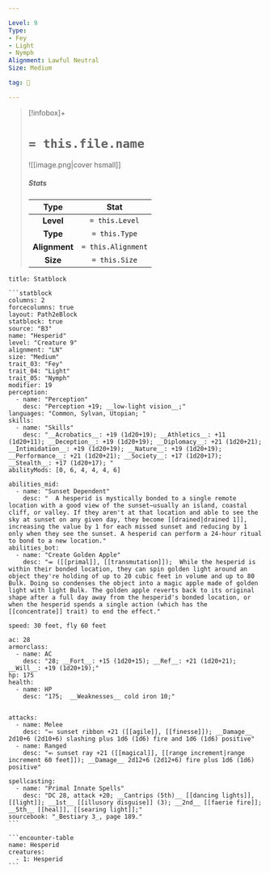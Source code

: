 ```yaml
---

Level: 9
Type:
- Fey
- Light
- Nymph
Alignment: Lawful Neutral
Size: Medium

tag: 👹

---
```


> [!infobox]+
> #  `= this.file.name`
> ![[image.png|cover hsmall]]
> ##### Stats
> Type | Stat |
> :---:|:---:|
> **Level** | `= this.Level` |
> **Type** | `= this.Type` |
> **Alignment** | `= this.Alignment` |
> **Size** | `= this.Size` |



````ad-info
title: Statblock

```statblock
columns: 2
forcecolumns: true
layout: Path2eBlock
statblock: true
source: "B3"
name: "Hesperid"
level: "Creature 9"
alignment: "LN"
size: "Medium"
trait_03: "Fey"
trait_04: "Light"
trait_05: "Nymph"
modifier: 19
perception:
  - name: "Perception"
    desc: "Perception +19; __low-light vision__;"
languages: "Common, Sylvan, Utopian; "
skills:
  - name: "Skills"
    desc: "__Acrobatics__: +19 (1d20+19); __Athletics__: +11 (1d20+11); __Deception__: +19 (1d20+19); __Diplomacy__: +21 (1d20+21); __Intimidation__: +19 (1d20+19); __Nature__: +19 (1d20+19); __Performance__: +21 (1d20+21); __Society__: +17 (1d20+17); __Stealth__: +17 (1d20+17); "
abilityMods: [0, 6, 4, 4, 4, 6]

abilities_mid:
  - name: "Sunset Dependent"
    desc: "  A hesperid is mystically bonded to a single remote location with a good view of the sunset—usually an island, coastal cliff, or valley. If they aren't at that location and able to see the sky at sunset on any given day, they become [[drained|drained 1]], increasing the value by 1 for each missed sunset and reducing by 1 only when they see the sunset. A hesperid can perform a 24-hour ritual to bond to a new location."
abilities_bot:
  - name: "Create Golden Apple"
    desc: "⬺ ([[primal]], [[transmutation]]);  While the hesperid is within their bonded location, they can spin golden light around an object they're holding of up to 20 cubic feet in volume and up to 80 Bulk. Doing so condenses the object into a magic apple made of golden light with light Bulk. The golden apple reverts back to its original shape after a full day away from the hesperid's bonded location, or when the hesperid spends a single action (which has the [[concentrate]] trait) to end the effect."

speed: 30 feet, fly 60 feet

ac: 28
armorclass:
  - name: AC
    desc: "28; __Fort__: +15 (1d20+15); __Ref__: +21 (1d20+21); __Will__: +19 (1d20+19);"
hp: 175
health:
  - name: HP
    desc: "175;  __Weaknesses__ cold iron 10;"


attacks:
  - name: Melee
    desc: "⬻ sunset ribbon +21 ([[agile]], [[finesse]]); __Damage__ 2d10+6 (2d10+6) slashing plus 1d6 (1d6) fire and 1d6 (1d6) positive"
  - name: Ranged
    desc: "⬻ sunset ray +21 ([[magical]], [[range increment|range increment 60 feet]]); __Damage__ 2d12+6 (2d12+6) fire plus 1d6 (1d6) positive"

spellcasting:
  - name: "Primal Innate Spells"
    desc: "DC 28, attack +20; __Cantrips (5th)__ [[dancing lights]], [[light]]; __1st__ [[illusory disguise]] (3); __2nd__ [[faerie fire]]; __5th__ [[heal]], [[searing light]];"
sourcebook: "_Bestiary 3_, page 189."
```

```encounter-table
name: Hesperid
creatures:
  - 1: Hesperid
```

````


